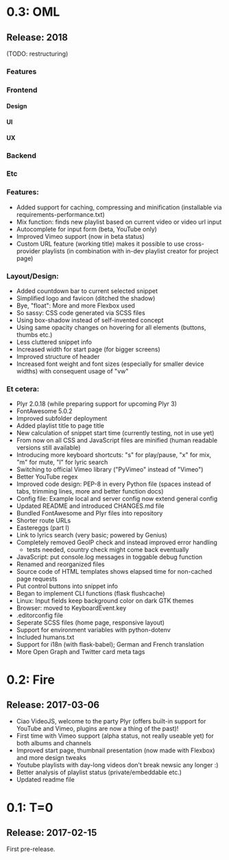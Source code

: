 # 0.3: OML
## Release: 2018

(TODO: restructuring)

### Features

### Frontend

#### Design
#### UI
#### UX

### Backend

### Etc

### Features:
* Added support for caching, compressing and minification (installable via requirements-performance.txt)
* Mix function: finds new playlist based on current video or video url input
* Autocomplete for input form (beta, YouTube only)
* Improved Vimeo support (now in beta status)
* Custom URL feature (working title) makes it possible to use cross-provider playlists (in combination with in-dev playlist creator for project page)

### Layout/Design:
* Added countdown bar to current selected snippet
* Simplified logo and favicon (ditched the shadow)
* Bye, "float": More and more Flexbox used
* So sassy: CSS code generated via SCSS files
* Using box-shadow instead of self-invented concept
* Using same opacity changes on hovering for all elements (buttons, thumbs etc.)
* Less cluttered snippet info
* Increased width for start page (for bigger screens)
* Improved structure of header
* Increased font weight and font sizes (especially for smaller device widths) with consequent usage of "vw"

### Et cetera:
* Plyr 2.0.18 (while preparing support for upcoming Plyr 3)
* FontAwesome 5.0.2
* Improved subfolder deployment
* Added playlist title to page title
* New calculation of snippet start time (currently testing, not in use yet)
* From now on all CSS and JavaScript files are minified (human readable versions still available)
* Introducing more keyboard shortcuts: "s" for play/pause, "x" for mix, "m" for mute, "l" for lyric search
* Switching to official Vimeo library ("PyVimeo" instead of "Vimeo")
* Better YouTube regex
* Improved code design: PEP-8 in every Python file (spaces instead of tabs, trimming lines, more and better function docs)
* Config file: Example local and server config now extend general config
* Updated README and introduced CHANGES.md file
* Bundled FontAwesome and Plyr files into repository
* Shorter route URLs
* Eastereggs (part I)
* Link to lyrics search (very basic; powered by Genius)
* Completely removed GeoIP check and instead improved error handling
    * tests needed, country check might come back eventually
* JavaScript: put console.log messages in toggable debug function
* Renamed and reorganized files
* Source code of HTML templates shows elapsed time for non-cached page requests
* Put control buttons into snippet info
* Began to implement CLI functions (flask flushcache)
* Linux: Input fields keep background color on dark GTK themes
* Browser: moved to KeyboardEvent.key
* .editorconfig file
* Seperate SCSS files (home page, responsive layout)
* Support for environment variables with python-dotenv
* Included humans.txt
* Support for i18n (with flask-babel); German and French translation
* More Open Graph and Twitter card meta tags

# 0.2: Fire
## Release: 2017-03-06

* Ciao VideoJS, welcome to the party Plyr (offers built-in support for YouTube and Vimeo, plugins are now a thing of the past)!
* First time with Vimeo support (alpha status, not really useable yet) for both albums and channels
* Improved start page, thumbnail presentation (now made with Flexbox) and more design tweaks
* Youtube playlists with day-long videos don't break newsic any longer :)
* Better analysis of playlist status (private/embeddable etc.)
* Updated readme file



# 0.1: T=0
## Release: 2017-02-15

First pre-release.